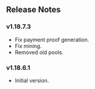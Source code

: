 ## Release Notes
### v1.18.7.3

- Fix payment proof generation.
- Fix mining.
- Removed old pools.

### v1.18.6.1

- Initial version.

